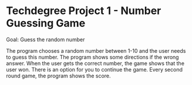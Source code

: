# Techdegree Project 1 - Number Guessing Game

Goal: Guess the random number

The program chooses a random number between 1-10 and the user needs to guess this number.
The program shows some directions if the wrong answer.
When the user gets the correct number, the game shows that the user won. 
There is an option for you to continue the game.
Every second round game, the program shows the score. 